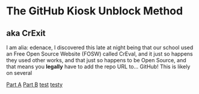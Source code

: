# The GitHub Kiosk Unblock Method
## aka CrExit

I am alia: edenace, I discovered this late at night being that our school used an Free Open Source Website (FOSW) called CrEval, and it just so happens they used other works, and that just so happens to be Open Source, and that means you **legally** have to add the repo URL to... GitHub!
This is likely on several

[Part A](A.md)
[Part B](B.md)
[test](https://kahoot.rocks)
[testy](https://kahoot.club)

